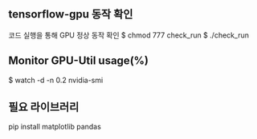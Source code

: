 ## tensorflow-gpu 동작 확인
코드 실행을 통해 GPU 정상 동작 확인
$ chmod 777 check_run
$ ./check_run

## Monitor GPU-Util usage(%)
$ watch -d -n 0.2 nvidia-smi

## 필요 라이브러리
pip install matplotlib pandas
